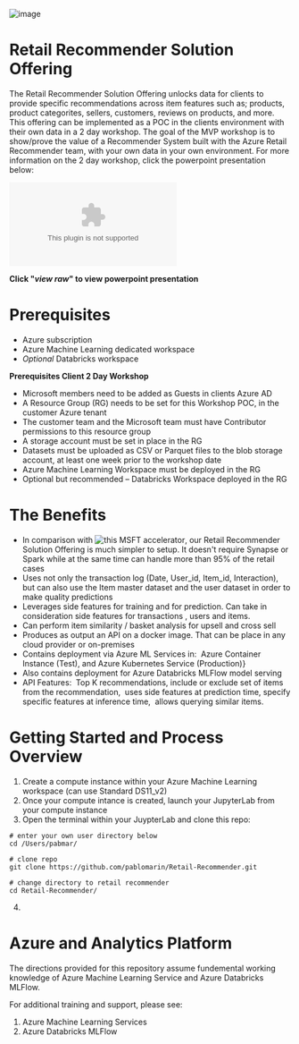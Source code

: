 ![image](https://user-images.githubusercontent.com/113465005/213256471-04917667-69ab-4126-8cc6-72bc940f0fe0.png)


# Retail Recommender Solution Offering
The Retail Recommender Solution Offering unlocks data for clients to provide specific recommendations across item features such as; products, product categorites, sellers, customers, reviews on products, and more. This offering can be implemented as a POC in the clients environment with their own data in a 2 day workshop. The goal of the MVP workshop is to show/prove the value of a Recommender System built with the Azure Retail Recommender team, with your own data in your own environment. For more information on the 2 day workshop, click the powerpoint presentation below:

![Link to Introductory Solution Workshop Deck](https://github.com/pablomarin/Retail-Recommender/blob/main/Recomender-Presentation%20-%20Pitch%20Deck.pptx)

**Click "*view raw*" to view powerpoint presentation**

# Prerequisites
* Azure subscription
* Azure Machine Learning dedicated workspace
* *Optional* Databricks workspace

**Prerequisites Client 2 Day Workshop**
* Microsoft members need to be added as Guests in clients Azure AD
* A Resource Group (RG)  needs to be set for this Workshop POC, in the customer Azure tenant
* The customer team and the Microsoft team must have Contributor permissions to this resource group
* A storage account must be set in place in the RG
* Datasets must be uploaded as CSV or Parquet files to the blob storage account, at least one week prior to the workshop date
* Azure Machine Learning Workspace must be deployed in the RG
* Optional but recommended – Databricks Workspace deployed in the RG


# The Benefits
* In comparison with ![this MSFT accelerator](https://github.com/microsoft/Azure-Synapse-Retail-Recommender-Solution-Accelerator), our Retail Recommender Solution Offering is much simpler to setup. It doesn't require Synapse or Spark while at the same time can handle more than 95% of the retail cases
* Uses not only the transaction log (Date, User_id, Item_id, Interaction), but can also use the Item master dataset and the user dataset in order to make quality predictions 
* Leverages side features for training and for prediction. Can take in consideration side features for transactions , users and items.
* Can perform item similarity / basket analysis for upsell and cross sell
* Produces as output an API on a docker image. That can be place in any cloud provider or on-premises
* Contains deployment via Azure ML Services in:  Azure Container Instance (Test), and Azure Kubernetes Service (Production)}
* Also contains deployment for Azure Databricks MLFlow model serving
* API Features:  Top K recommendations, include or exclude set of items from the recommendation,  uses side features at prediction time, specify specific features at inference time,  allows querying similar items.

# Getting Started and Process Overview 
1. Create a compute instance within your Azure Machine Learning workspace (can use Standard DS11_v2)
2. Once your compute intance is created, launch your JupyterLab from your compute instance 
3. Open the terminal within your JuypterLab and clone this repo:
```
# enter your own user directory below
cd /Users/pabmar/

# clone repo
git clone https://github.com/pablomarin/Retail-Recommender.git

# change directory to retail recommender
cd Retail-Recommender/
```
4. 


# Azure and Analytics Platform
The directions provided for this repository assume fundemental working knowledge of Azure Machine Learning Service and Azure Databricks MLFlow.

For additional training and support, please see:
1. Azure Machine Learning Services
2. Azure Databricks MLFlow

